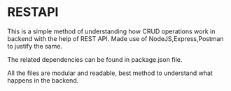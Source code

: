 # RESTAPI

This is a simple method of understanding how CRUD operations work in backend with the help of REST API. Made use of NodeJS,Express,Postman to justify the same.

The related dependencies can be found in package.json file.

All the files are modular and readable, best method to understand what happens in the backend.
